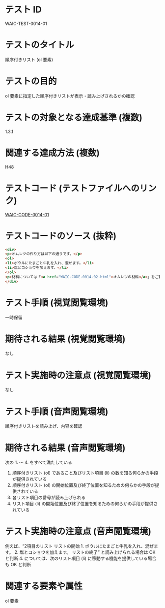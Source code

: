 

# テスト ID
WAIC-TEST-0014-01

# テストのタイトル
順序付きリスト (ol 要素)

# テストの目的
ol 要素に指定した順序付きリストが表示・読み上げされるかの確認

# テストの対象となる達成基準 (複数)
1.3.1

# 関連する達成方法 (複数)
H48

# テストコード (テストファイルへのリンク)
[WAIC-CODE-0014-01](https://waic.github.io/as_test/WAIC-CODE/WAIC-CODE-0014-01.html)

# テストコードのソース (抜粋)
```html
<div>
<p>オムレツの作り方は以下の通りです。</p>
<ol>
<li>ボウルにたまごと牛乳を入れ、混ぜます。</li>
<li>塩とコショウを加えます。</li>
</ol>
<p>材料については「<a href="WAIC-CODE-0014-02.html">オムレツの材料</a>」をご覧ください。</p>
</div>

```
# テスト手順 (視覚閲覧環境)
一時保留

# 期待される結果 (視覚閲覧環境)
なし

# テスト実施時の注意点 (視覚閲覧環境)
なし

# テスト手順 (音声閲覧環境)
順序付きリストを読み上げ、内容を確認

# 期待される結果 (音声閲覧環境)
次の 1. 〜 4. をすべて満たしている
1. 順序付きリスト (ol) であること及びリスト項目 (li) の数を知る何らかの手段が提供されている
2. 順序付きリスト (ol) の開始位置及び終了位置を知るための何らかの手段が提供されている
3. 各リスト項目の番号が読み上げられる
4. リスト項目 (li) の開始位置及び終了位置を知るための何らかの手段が提供されている

# テスト実施時の注意点 (音声閲覧環境)
例えば、“2項目のリスト リストの開始 1. ボウルにたまごと牛乳を入れ、混ぜます。 2. 塩とコショウを加えます。 リストの終了” と読み上げられる場合は OK と判断
4. については、次のリスト項目 (li) に移動する機能を提供している場合も OK と判断

# 関連する要素や属性
ol 要素


